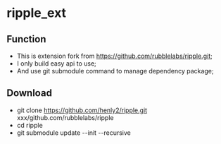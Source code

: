 # ripple_ext

## Function
- This is extension fork from https://github.com/rubblelabs/ripple.git;
- I only build easy api to use;
- And use git submodule command to manage dependency package;

## Download
- git clone https://github.com/henly2/ripple.git xxx/github.com/rubblelabs/ripple
- cd ripple
- git submodule update --init --recursive


